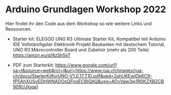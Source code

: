 # Arduino Grundlagen Workshop 2022

Hier findet ihr den Code aus dem Workshop so wie weitere Links und Ressourcen.

- Starter kit: 
 ELEGOO UNO R3 Ultimate Starter Kit, Kompatibel mit Arduino IDE Vollständigster Elektronik Projekt Baukasten mit deutschem Tutorial, UNO R3 Mikrocontroller Board und Zubehör (mehr als 200 Teile) https://amzn.eu/d/8zSh5sT

- PDF zum Starterkit:
 https://www.google.com/url?sa=t&source=web&rct=j&url=https://www.rua.ch/images/rua-ch/docu/StarterKitforUNO-V1.0.17.7.10.pdf&ved=2ahUKEwjDk6C9-fP5AhXUSvEDHWNADOsQFnoECBIQAQ&usg=AOvVaw3w1R0KZXB2CB909UJloqa1
